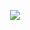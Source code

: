 <p align="center">
  <img src="https://capsule-render.vercel.app/api?type=waving&color=gradient&text=Hello Friend!&height=100&section=header"/>
</p>
